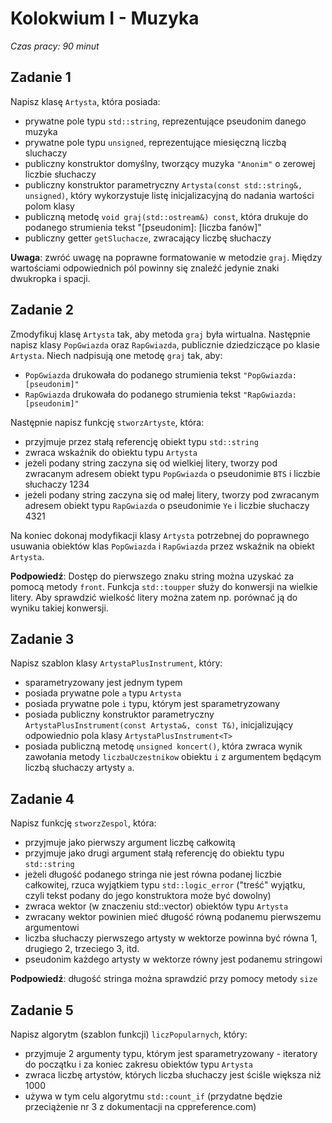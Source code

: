# Kolokwium I - Muzyka
_Czas pracy: 90 minut_

## Zadanie 1
Napisz klasę `Artysta`, która posiada:
- prywatne pole typu `std::string`, reprezentujące pseudonim danego muzyka
- prywatne pole typu `unsigned`, reprezentujące miesięczną liczbą sluchaczy
- publiczny konstruktor domyślny, tworzący muzyka `"Anonim"` o zerowej liczbie słuchaczy
- publiczny konstruktor parametryczny `Artysta(const std::string&, unsigned)`, który wykorzystuje listę inicjalizacyjną do nadania wartości polom klasy
- publiczną metodę `void graj(std::ostream&) const`, która drukuje do podanego strumienia tekst "[pseudonim]: [liczba fanów]"
- publiczny getter `getSluchacze`, zwracający liczbę słuchaczy

**Uwaga**: zwróć uwagę na poprawne formatowanie w metodzie `graj`. Między wartościami odpowiednich pól powinny się znaleźć jedynie znaki dwukropka i spacji.

## Zadanie 2
Zmodyfikuj klasę `Artysta` tak, aby metoda `graj` była wirtualna. Następnie napisz klasy `PopGwiazda` oraz `RapGwiazda`, publicznie dziedziczące po klasie `Artysta`. Niech nadpisują one metodę `graj` tak, aby:
- `PopGwiazda` drukowała do podanego strumienia tekst `"PopGwiazda: [pseudonim]"`
- `RapGwiazda` drukowała do podanego strumienia tekst `"RapGwiazda: [pseudonim]"`

Następnie napisz funkcję `stworzArtyste`, która:
- przyjmuje przez stałą referencję obiekt typu `std::string`
- zwraca wskaźnik do obiektu typu `Artysta`
- jeżeli podany string zaczyna się od wielkiej litery, tworzy pod zwracanym adresem obiekt typu `PopGwiazda` o pseudonimie `BTS` i liczbie słuchaczy 1234
- jeżeli podany string zaczyna się od małej litery, tworzy pod zwracanym adresem obiekt typu `RapGwiazda` o pseudonimie `Ye` i liczbie słuchaczy 4321

Na koniec dokonaj modyfikacji klasy `Artysta` potrzebnej do poprawnego usuwania obiektów klas `PopGwiazda` i `RapGwiazda` przez wskaźnik na obiekt `Artysta`.

**Podpowiedź**: Dostęp do pierwszego znaku string można uzyskać za pomocą metody `front`. Funkcja `std::toupper` służy do konwersji na wielkie litery. Aby sprawdzić wielkość litery można zatem np. porównać ją do wyniku takiej konwersji.

## Zadanie 3
Napisz szablon klasy `ArtystaPlusInstrument`, który:
- sparametryzowany jest jednym typem
- posiada prywatne pole `a` typu `Artysta`
- posiada prywatne pole `i` typu, którym jest sparametryzowany
- posiada publiczny konstruktor parametryczny `ArtystaPlusInstrument(const Artysta&, const T&)`, inicjalizujący odpowiednio pola klasy `ArtystaPlusInstrument<T>`
- posiada publiczną metodę `unsigned koncert()`, która zwraca wynik zawołania metody `liczbaUczestnikow` obiektu `i` z argumentem będącym liczbą słuchaczy artysty `a`.

## Zadanie 4
Napisz funkcję `stworzZespol`, która:
- przyjmuje jako pierwszy argument liczbę całkowitą
- przyjmuje jako drugi argument stałą referencję do obiektu typu `std::string`
- jeżeli długość podanego stringa nie jest równa podanej liczbie całkowitej, rzuca wyjątkiem typu `std::logic_error` ("treść" wyjątku, czyli tekst podany do jego konstruktora może być dowolny)
- zwraca wektor (w znaczeniu std::vector) obiektów typu `Artysta`
- zwracany wektor powinien mieć długość równą podanemu pierwszemu argumentowi
- liczba słuchaczy pierwszego artysty w wektorze powinna być równa 1, drugiego 2, trzeciego 3, itd.
- pseudonim każdego artysty w wektorze równy jest podanemu stringowi

**Podpowiedź**: długość stringa można sprawdzić przy pomocy metody `size`

## Zadanie 5
Napisz algorytm (szablon funkcji) `liczPopularnych`, który:
- przyjmuje 2 argumenty typu, którym jest sparametryzowany - iteratory do początku i za koniec zakresu obiektów typu `Artysta`
- zwraca liczbę artystów, których liczba słuchaczy jest ściśle większa niż 1000
- używa w tym celu algorytmu `std::count_if` (przydatne będzie przeciążenie nr 3 z dokumentacji na cppreference.com)
